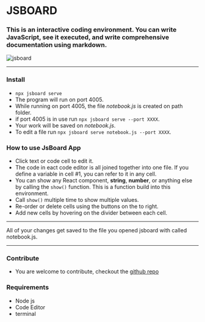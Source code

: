 # JSBOARD

### This is an interactive coding environment. You can write JavaScript, see it executed, and write comprehensive documentation using markdown.
![jsboard](https://user-images.githubusercontent.com/36708180/135358689-6f4e6c8b-cefe-481b-9117-6d4243b81f7a.png)

---
### Install
- `npx jsboard serve` 
- The program will run on port 4005.
- While running on port 4005, the file *notebook.js* is created on path folder.
- if port 4005 is in use run `npx jsboard serve --port XXXX`.
- Your work will be saved on *notebook.js*.
- To edit a file run `npx jsboard serve notebook.js --port XXXX`.



### How to use JsBoard App
- Click text or code cell to edit it.
- The code in eact code editor is all joined together into one file. If you define a variable in cell #1, you can refer to it in any cell.
- You can show any React component, **string**, **number**, or anything else by calling the `show()` function. This is a function build into this environment.
- Call `show()` multiple time to show multiple values.
- Re-order or delete cells using the buttons on the to right.
- Add new cells by hovering on the divider between each cell.

---

All of your changes get saved to the file you opened jsboard with called notebook.js.

---

### Contribute
- You are welcome to contribute, checkout the [github repo](https://github.com/Nutty4616/portfoliowork/)

### Requirements
- Node js
- Code Editor
- terminal 
